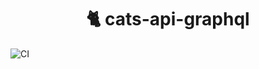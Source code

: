 <h1 align="center">
  🐈 cats-api-graphql
</h1>

![CI](https://github.com/covertbert/cats-api-graphql/workflows/.github/workflows/main.yml/badge.svg)
